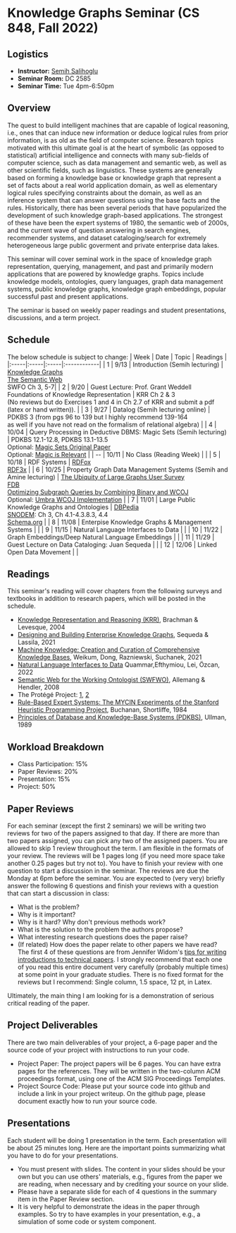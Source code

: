 # Knowledge Graphs Seminar (CS 848, Fall 2022)

## Logistics
+ **Instructor:** [Semih Salihoglu](https://cs.uwaterloo.ca/~ssalihog/)
+ **Seminar Room:** DC 2585
+ **Seminar Time:** Tue 4pm-6:50pm

## Overview
The quest to build intelligent machines that are capable of logical reasoning, i.e., ones that can 
induce new information  or deduce logical rules from prior information, is as old as the field of 
computer science. Research topics motivated with this ultimate goal is at the heart of 
symbolic (as opposed to statistical) artificial intelligence and connects with many sub-fields 
of computer science, such as data management and semantic web, as well as other scientific fields,
such as linguistics. These systems are generally based on forming a knowledge base or 
knowledge graph that represent a set of facts about a real world application domain,
as well as elementary logical rules specifying constraints about the domain, as well
as an inference system that can answer questions using the base facts and the rules.
Historically, there has been several periods that have popularized the development of such 
knowledge graph-based applications. The strongest of these have been the expert systems of 1980,
the semantic web of 2000s, and the current wave of question answering in search engines, 
recommender systems, and dataset cataloging/search for extremely heterogeneous 
large public goverment and private enterprise data lakes.

This seminar will cover seminal work in the space of knowledge graph representation, querying,
management, and past and primarily modern applications that are powered by knowledge graphs.
Topics include knowledge models, ontologies, query languages, graph data management systems,
public knowledge graphs, knowledge graph embeddings, popular successful past and present
applications. 

The seminar is based on weekly paper readings and student presentations, discussions, and
a term project. 

## Schedule
The below schedule is subject to change:
| Week | Date | Topic | Readings |
|:-----|:-----|:-----|:------------|
| 1 | 9/13 | Introduction (Semih lecturing) |  [Knowledge Graphs](https://dl.acm.org/doi/10.1145/3418294) <br/> [The Semantic Web](https://www.jstor.org/stable/26059207?seq=1#metadata_info_tab_contents) <br/> SWFO Ch 3, 5-7|
| 2 | 9/20 | Guest Lecture: Prof. Grant Weddell  <br/> Foundations of Knowledge Representation | KRR Ch 2 & 3 <br/> (No reviews but do Exercises 1 and 4 in Ch 2.7 of KRR and submit a pdf (latex or hand written)). |
| 3 | 9/27 | Datalog (Semih lecturing online) |  PDKBS 3 (from pgs 96 to 139 but I highly recommend 139-164 <br /> as well if you have not read on the formalism of relational algebra) |
| 4 | 10/04   | Query Processing in Deductive DBMS: Magic Sets (Semih lecturing) | PDKBS 12.1-12.8, PDKBS 13.1-13.5 <br/> Optional: [Magic Sets Original Paper](https://dl.acm.org/doi/10.1145/6012.15399) <br/> Optional: [Magic is Relevant](https://dl.acm.org/doi/abs/10.1145/93605.98734) |
| -- | 10/11   | No Class (Reading Week) | |
| 5 | 10/18   | RDF Systems | [RDFox](https://link.springer.com/content/pdf/10.1007/978-3-319-25010-6_1.pdf) <br/> [RDF3x](https://dl.acm.org/doi/10.14778/1453856.1453927) |
| 6 | 10/25   | Property Graph Data Management Systems (Semih and Amine lecturing) | [The Ubiquity of Large Graphs User Survey](https://cs.uwaterloo.ca/~jimmylin/publications/Sahu_etal_VLDBJ2019.pdf) <br/> [FDB](http://vldb.org/pvldb/vol5/p1232_nurzhanbakibayev_vldb2012.pdf) <br/> [Optimizing Subgraph Queries by Combining Binary and WCOJ](https://www.vldb.org/pvldb/vol12/p1692-mhedhbi.pdf) <br/> Optional: [Umbra WCOJ Implementation](https://db.in.tum.de/~freitag/papers/p1891-freitag.pdf) |
| 7 | 11/01   | Large Public Knowledge Graphs and Ontologies | [DBPedia](https://www.researchgate.net/publication/259828897_DBpedia_-_A_Large-scale_Multilingual_Knowledge_Base_Extracted_from_Wikipedia) <br/> [SNODEM](https://link.springer.com/book/10.1007/978-981-287-895-3): Ch 3, Ch 4.1-4.3.8.3, 4.4 <br/> [Schema.org](https://queue.acm.org/detail.cfm?id=2857276) |
| 8 | 11/08   | Enterpise Knowledge Graphs & Management Systems | |
| 9 | 11/15   | Natural Language Interfaces to Data | |
| 10 | 11/22   | Graph Embeddings/Deep Natural Language Embeddings  | |
| 11 | 11/29   |  Guest Lecture on Data Cataloging: Juan Sequeda  | |
| 12 | 12/06   | Linked Open Data Movement | |

## Readings

This seminar's reading will cover chapters from the following surveys and textbooks in addition to research papers, which will be posted in the schedule.
+ [Knowledge Representation and Reasoning (KRR)](https://www.cin.ufpe.br/~mtcfa/files/in1122/Knowledge%20Representation%20and%20Reasoning.pdf), Brachman \& Levesque, 2004
+ [Designing and Building Enterprise Knowledge Graphs](https://link.springer.com/book/10.1007/978-3-031-01916-6), Sequeda \& Lassila, 2021
+ [Machine Knowledge: Creation and Curation of Comprehensive Knowledge Bases](https://www.nowpublishers.com/article/Details/DBS-064), Weikum, Dong, Razniewski, Suchanek, 2021
+ [Natural Language Interfaces to Data](https://www.nowpublishers.com/article/Details/DBS-078) Quammar,Efthymiou, Lei, Özcan, 2022
+ [Semantic Web for the Working Ontologist (SWFWO)](https://tinyurl.com/2p9672s2), Allemang \& Hendler, 2008
+ The Protégé Project: [1](https://perso.liris.cnrs.fr/amille/enseignements/MasterCode/IC_IA/session2/protege_evolution.pdf), [2](https://dl.acm.org/doi/pdf/10.1145/2757001.2757003)
+ [Rule-Based Expert Systems: The MYCIN Experiments of the Stanford Heuristic Programming Project](https://people.dbmi.columbia.edu/~ehs7001/Buchanan-Shortliffe-1984/MYCIN%20Book.htm), Buchanan, Shortliffe, 1984
+ [Principles of Database and Knowledge-Base Systems (PDKBS)](https://www.sti-innsbruck.at/sites/default/files/Knowledge-Representation-Search-and-Rules/principles-of-database-and-knowledge-base-systems-volume-1-1.pdf), Ullman, 1989


## Workload Breakdown
+ Class Participation: 15%
+ Paper Reviews: 20%
+ Presentation: 15%
+ Project: 50%

## Paper Reviews
For each seminar (except the first 2 seminars) we will be writing two reviews for two of the papers 
assigned to that day. If there are more than two papers assigned, you can pick any two of 
the assigned papers. You are allowed to skip 1 review throughout the term. I am flexible in the formats of your
review.  The reviews will be 1 pages long (if you need more space take another 0.25 pages but try not to). 
You have to finish your review with 
one question to start a discussion in the seminar. The reviews are due the Monday at 6pm before the seminar. 
You are expected to (very very) briefly answer the following 6 questions and finish your reviews with a
question that can start a discussion in class:

+ What is the problem?
+ Why is it important?
+ Why is it hard? Why don't previous methods work?
+ What is the solution to the problem the authors propose?
+ What interesting research questions does the paper raise?
+ (If related) How does the paper relate to other papers we have read?
The first 4 of these questions are from Jennifer 
Widom's [tips for writing introductions to technical papers](https://cs.stanford.edu/people/widom/paper-writing.html). 
I strongly recommend that each one of you read this entire document 
very carefully (probably multiple times) at some point in your graduate studies. There is no fixed format for the reviews 
but I recommend: Single column, 1.5 space, 12 pt, in Latex.

Ultimately, the main thing I am looking for is a demonstration of serious critical reading of the paper.

## Project Deliverables
There are two main deliverables of your project, a 6-page paper and the source code of your project 
with instructions to run your code.
+ Project Paper: The project papers will be 6 pages. You can have extra pages for the references.
They will be written in the two-column ACM proceedings format, using one of the ACM SIG Proceedings Templates.
+ Project Source Code: Please put your source code into github and include a link in your project writeup. 
On the github page, please document exactly how to run your source code.


## Presentations
Each student will be doing 1 presentation in the term. Each presentation will be about 25 minutes long. 
Here are the important points summarizing what you have to do for your presentations.

+ You must present with slides. The content in your slides should be your own but you can use others' materials, e.g., 
figures from the paper we are reading, when necessary and by crediting your source on your slide.
+ Please have a separate slide for each of 4 questions in the summary item in the Paper Review section.
+ It is very helpful to demonstrate the ideas in the paper through examples. So try to have examples in your presentation, e.g., a simulation of some code or system component.
